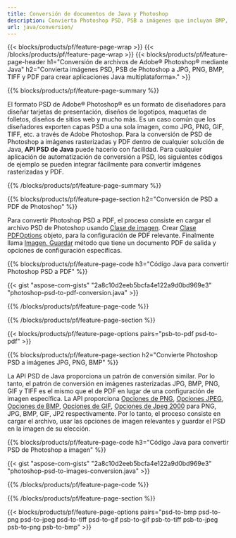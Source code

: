 ```yaml
---
title: Conversión de documentos de Java y Photoshop
description: Convierta Photoshop PSD, PSB a imágenes que incluyan BMP, JPG, PNG, TIFF y PDF a través de la biblioteca Java.
url: java/conversion/
---
```


{{< blocks/products/pf/feature-page-wrap >}}
{{< /blocks/products/pf/feature-page-wrap >}}
{{< blocks/products/pf/feature-page-header h1="Conversión de archivos de Adobe® Photoshop® mediante Java" h2="Convierta imágenes PSD, PSB de Photoshop a JPG, PNG, BMP, TIFF y PDF para crear aplicaciones Java multiplataforma»." >}}

{{% blocks/products/pf/feature-page-summary %}}

El formato PSD de Adobe® Photoshop® es un formato de diseñadores para diseñar tarjetas de presentación, diseños de logotipos, maquetas de folletos, diseños de sitios web y mucho más. Es un caso común que los diseñadores exporten capas PSD a una sola imagen, como JPG, PNG, GIF, TIFF, etc. a través de Adobe Photoshop. Para la conversión de PSD de Photoshop a imágenes rasterizadas y PDF dentro de cualquier solución de Java, **API PSD de Java** puede hacerlo con facilidad. Para cualquier aplicación de automatización de conversión a PSD, los siguientes códigos de ejemplo se pueden integrar fácilmente para convertir imágenes rasterizadas y PDF.

{{% /blocks/products/pf/feature-page-summary %}}

{{% blocks/products/pf/feature-page-section h2="Conversión de PSD a PDF de Photoshop" %}}

Para convertir Photoshop PSD a PDF, el proceso consiste en cargar el archivo PSD de Photoshop usando [Clase de imagen](https://apireference.aspose.com/psd/java/com.aspose.psd/Image). Crear [Clase PDFOptions](https://apireference.aspose.com/psd/java/com.aspose.psd.imageoptions/PdfOptions) objeto, para la configuración de PDF relevante. Finalmente llama [Imagen. Guardar](https://apireference.aspose.com/psd/java/com.aspose.psd/Image#save-java.lang.String-com.aspose.psd.ImageOptionsBase-) método que tiene un documento PDF de salida y opciones de configuración específicas.

{{% blocks/products/pf/feature-page-code h3="Código Java para convertir Photoshop PSD a PDF" %}}

{{< gist "aspose-com-gists" "2a8c10d2eeb5bcfa4e122a9d0bd969e3" "photoshop-psd-to-pdf-conversion.java" >}}

{{% /blocks/products/pf/feature-page-code %}}

{{% /blocks/products/pf/feature-page-section %}}

{{< blocks/products/pf/feature-page-options pairs="psb-to-pdf psd-to-pdf" >}}

{{% blocks/products/pf/feature-page-section h2="Convierte Photoshop PSD a imágenes JPG, PNG, BMP" %}}

La API PSD de Java proporciona un patrón de conversión similar. Por lo tanto, el patrón de conversión en imágenes rasterizadas JPG, BMP, PNG, GIF y TIFF es el mismo que el de PDF en lugar de una configuración de imagen específica. La API proporciona [Opciones de PNG](https://apireference.aspose.com/psd/java/com.aspose.psd.imageoptions/PngOptions), [Opciones JPEG](https://apireference.aspose.com/psd/java/com.aspose.psd.imageoptions/JpegOptions), [Opciones de BMP](https://apireference.aspose.com/psd/java/com.aspose.psd.imageoptions/BmpOptions), [Opciones de GIF](https://apireference.aspose.com/psd/java/com.aspose.psd.imageoptions/GifOptions), [Opciones de Jpeg 2000](https://apireference.aspose.com/psd/java/com.aspose.psd.imageoptions/Jpeg2000Options) para PNG, JPG, BMP, GIF, JP2 respectivamente. Por lo tanto, el proceso consiste en cargar el archivo, usar las opciones de imagen relevantes y guardar el PSD en la imagen de su elección.

{{% blocks/products/pf/feature-page-code h3="Código Java para convertir PSD de Photoshop a imagen" %}}

{{< gist "aspose-com-gists" "2a8c10d2eeb5bcfa4e122a9d0bd969e3" "photoshop-psd-to-images-conversion.java" >}}

{{% /blocks/products/pf/feature-page-code %}}

{{% /blocks/products/pf/feature-page-section %}}

{{< blocks/products/pf/feature-page-options pairs="psd-to-bmp psd-to-png psd-to-jpeg psd-to-tiff psd-to-gif psb-to-gif psb-to-tiff psb-to-jpeg psb-to-png psb-to-bmp" >}}
